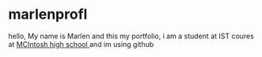 # marlenprofl
hello, My name is Marlen and this my portfolio, i am a student at IST coures at [MCIntosh high school ](https://www.fcboe.org/mhs) and im using github
